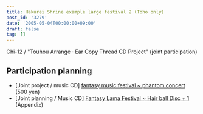 ```yaml
---
title: Hakurei Shrine example large festival 2 (Toho only)
post_id: '3279'
date: '2005-05-04T00:00:00+09:00'
draft: false
tag: []
---
```


Chi-12 / "Touhou Arrange · Ear Copy Thread CD Project" (joint participation)

## Participation planning

*   \[Joint project / music CD\] [fantasy music festival ~ phantom concert](http://tsubu.s104.xrea.com/thcd/) (500 yen)
*   \[Joint planning / Music CD\] [Fantasy Lama Festival ~ Hair ball Disc + 1](http://lama.danmaq.com/lama/) (Appendix)